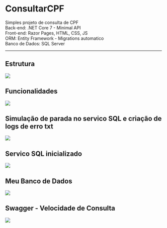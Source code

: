# ConsultarCPF
Simples projeto de consulta de CPF <br> 
Back-end: .NET Core 7 - Minimal API <br>
Front-end: Razor Pages, HTML, CSS, JS <br>
ORM: Entity Framework - Migrations automatico <br>
Banco de Dados: SQL Server <br>
<hr>

## Estrutura 
![](https://raw.githubusercontent.com/renatosantoslw/ConsultarCPF/main/CoreAPI/wwwroot/images/1.png)

## Funcionalidades 
![](https://raw.githubusercontent.com/renatosantoslw/ConsultarCPF/main/CoreAPI/wwwroot/images/1.gif)

## Simulação de parada no servico SQL e criação de logs de erro txt
![](https://github.com/renatosantoslw/ConsultarCPF/blob/main/CoreAPI/wwwroot/images/2.gif)

## Servico SQL inicializado
![](https://raw.githubusercontent.com/renatosantoslw/ConsultarCPF/main/CoreAPI/wwwroot/images/3.gif)

## Meu Banco de Dados
![](https://raw.githubusercontent.com/renatosantoslw/ConsultarCPF/main/CoreAPI/wwwroot/images/5.png)

## Swagger - Velocidade de Consulta
![](https://raw.githubusercontent.com/renatosantoslw/ConsultarCPF/main/CoreAPI/wwwroot/images/4.gif)



